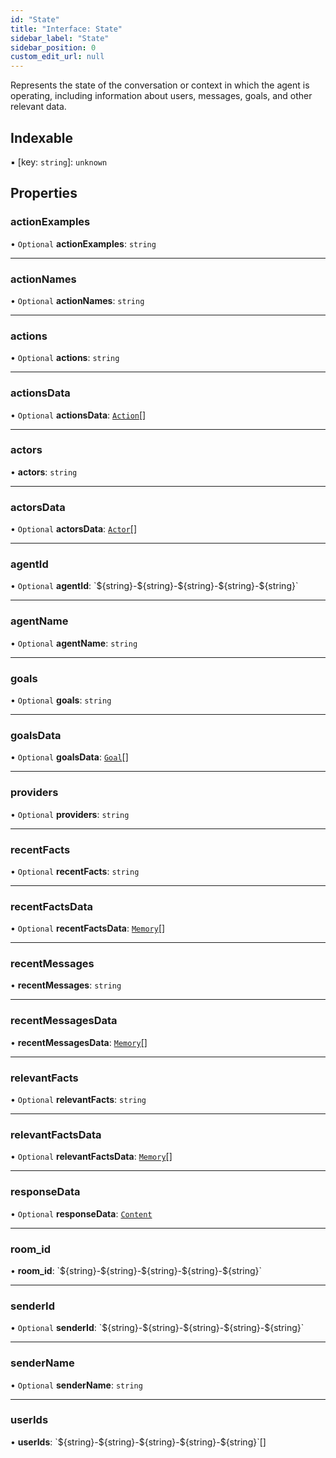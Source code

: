 ```yaml
---
id: "State"
title: "Interface: State"
sidebar_label: "State"
sidebar_position: 0
custom_edit_url: null
---
```


Represents the state of the conversation or context in which the agent is operating, including information about users, messages, goals, and other relevant data.

## Indexable

▪ [key: `string`]: `unknown`

## Properties

### actionExamples

• `Optional` **actionExamples**: `string`

___

### actionNames

• `Optional` **actionNames**: `string`

___

### actions

• `Optional` **actions**: `string`

___

### actionsData

• `Optional` **actionsData**: [`Action`](Action.md)[]

___

### actors

• **actors**: `string`

___

### actorsData

• `Optional` **actorsData**: [`Actor`](Actor.md)[]

___

### agentId

• `Optional` **agentId**: \`$\{string}-$\{string}-$\{string}-$\{string}-$\{string}\`

___

### agentName

• `Optional` **agentName**: `string`

___

### goals

• `Optional` **goals**: `string`

___

### goalsData

• `Optional` **goalsData**: [`Goal`](Goal.md)[]

___

### providers

• `Optional` **providers**: `string`

___

### recentFacts

• `Optional` **recentFacts**: `string`

___

### recentFactsData

• `Optional` **recentFactsData**: [`Memory`](Memory.md)[]

___

### recentMessages

• **recentMessages**: `string`

___

### recentMessagesData

• **recentMessagesData**: [`Memory`](Memory.md)[]

___

### relevantFacts

• `Optional` **relevantFacts**: `string`

___

### relevantFactsData

• `Optional` **relevantFactsData**: [`Memory`](Memory.md)[]

___

### responseData

• `Optional` **responseData**: [`Content`](Content.md)

___

### room\_id

• **room\_id**: \`$\{string}-$\{string}-$\{string}-$\{string}-$\{string}\`

___

### senderId

• `Optional` **senderId**: \`$\{string}-$\{string}-$\{string}-$\{string}-$\{string}\`

___

### senderName

• `Optional` **senderName**: `string`

___

### userIds

• **userIds**: \`$\{string}-$\{string}-$\{string}-$\{string}-$\{string}\`[]
